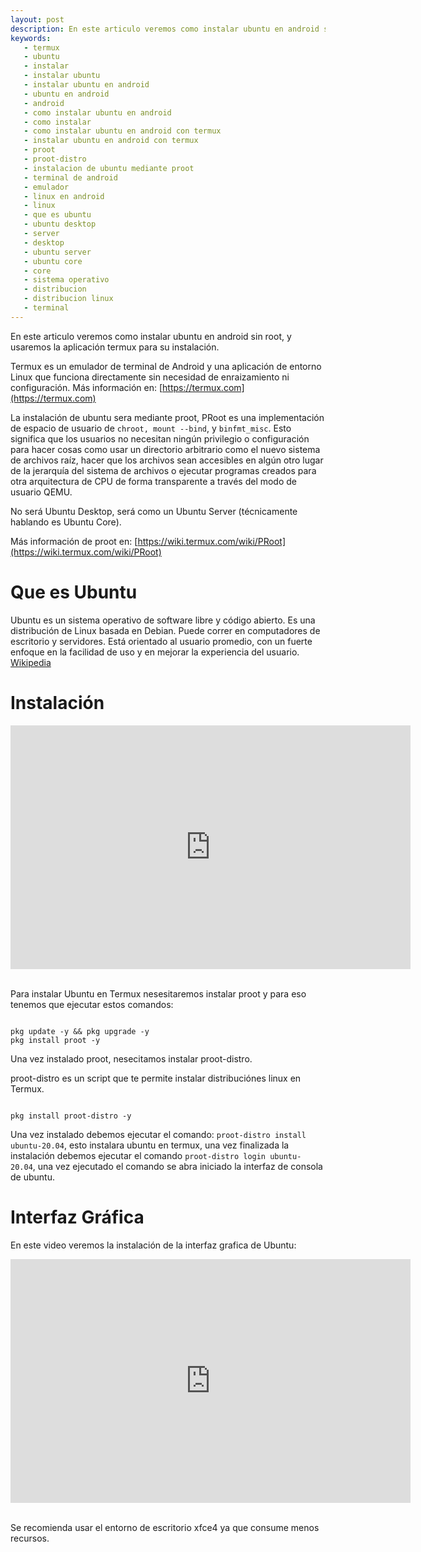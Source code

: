 ```yaml
---
layout: post
description: En este articulo veremos como instalar ubuntu en android sin root, y usaremos la aplicación termux para su instalación, la instalación de ubuntu sera mediante proot, no será Ubuntu Desktop, será como un Ubuntu Server (técnicamente hablando es Ubuntu Core)
keywords:
   - termux
   - ubuntu
   - instalar
   - instalar ubuntu
   - instalar ubuntu en android
   - ubuntu en android
   - android
   - como instalar ubuntu en android
   - como instalar
   - como instalar ubuntu en android con termux
   - instalar ubuntu en android con termux
   - proot
   - proot-distro
   - instalacion de ubuntu mediante proot
   - terminal de android
   - emulador
   - linux en android
   - linux
   - que es ubuntu
   - ubuntu desktop
   - server
   - desktop
   - ubuntu server
   - ubuntu core
   - core
   - sistema operativo
   - distribucion
   - distribucion linux
   - terminal
---
```


En este articulo veremos como instalar ubuntu en android sin root, y usaremos la aplicación termux para su instalación.

Termux es un emulador de terminal de Android y una aplicación de entorno Linux que funciona directamente sin necesidad de enraizamiento ni configuración. Más información en: [https://termux.com](https://termux.com)

La instalación de ubuntu sera mediante proot, PRoot es una implementación de espacio de usuario de ```chroot, mount --bind```, y ```binfmt_misc```. Esto significa que los usuarios no necesitan ningún privilegio o configuración para hacer cosas como usar un directorio arbitrario como el nuevo sistema de archivos raíz, hacer que los archivos sean accesibles en algún otro lugar de la jerarquía del sistema de archivos o ejecutar programas creados para otra arquitectura de CPU de forma transparente a través del modo de usuario QEMU. 

No será Ubuntu Desktop, será como un Ubuntu Server (técnicamente hablando es Ubuntu Core). 

Más información de proot en: [https://wiki.termux.com/wiki/PRoot](https://wiki.termux.com/wiki/PRoot)

# Que es Ubuntu

Ubuntu es un sistema operativo de software libre y código abierto. Es una distribución de Linux basada en Debian. Puede correr en computadores de escritorio y servidores. Está orientado al usuario promedio, con un fuerte enfoque en la facilidad de uso y en mejorar la experiencia del usuario. [Wikipedia](https://es.wikipedia.org/wiki/Ubuntu)

# Instalación
<div class='youtube-video'>
  <iframe title="video" width="640" height="390" src="https://www.youtube.com/embed/p-Fjww-52Mg" frameborder="0" allowfullscreen></iframe>
</div>
<br />

Para instalar Ubuntu en Termux nesesitaremos instalar proot y para eso tenemos que ejecutar estos comandos:

```shell

pkg update -y && pkg upgrade -y
pkg install proot -y

```

Una vez instalado proot, nesecitamos instalar proot-distro.

proot-distro es un script que te permite instalar distribuciónes linux en Termux.

```shell

pkg install proot-distro -y

```

Una vez instalado debemos ejecutar el comando: ``` proot-distro install ubuntu-20.04 ```, esto instalara ubuntu en termux, una vez finalizada la instalación debemos ejecutar el comando ```proot-distro login ubuntu-20.04```, una vez ejecutado el comando se abra iniciado la interfaz de consola de ubuntu.

# Interfaz Gráfica

En este video veremos la instalación de la interfaz grafica de Ubuntu:

<div class='youtube-video'>
  <iframe title="video" width="640" height="390" src="https://www.youtube.com/embed/RRZsCa_jOy0" frameborder="0" allowfullscreen></iframe>
</div>
<br />

Se recomienda usar el entorno de escritorio xfce4 ya que consume menos recursos.



